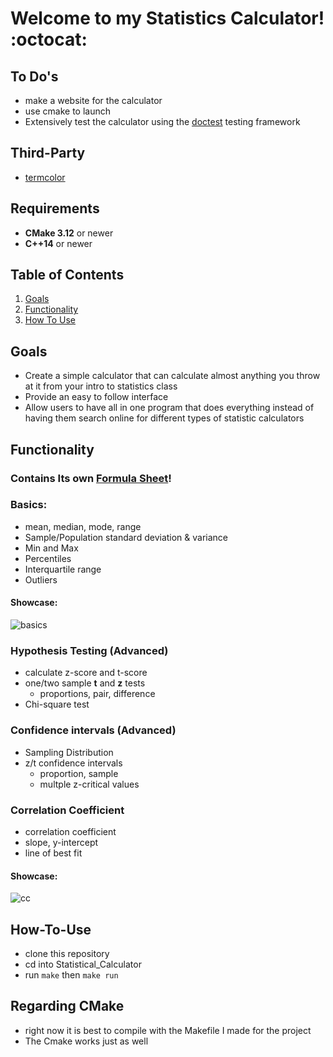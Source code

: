 
# Welcome to my Statistics Calculator! :octocat:

## To Do's
- make a website for the calculator
- use cmake to launch
- Extensively test the calculator using the [doctest](https://github.com/onqtam/doctest) testing framework

## Third-Party 
- [termcolor](https://github.com/marinov98/termcolor)

## Requirements 
- **CMake 3.12** or newer
- **C++14** or newer

## Table of Contents
  1. [Goals](#Goals)
  2. [Functionality](#Functionality)
  3. [How To Use](#How-To-Use)

## Goals
- Create a simple calculator that can calculate almost anything you throw at it from your intro to statistics class
- Provide an easy to follow interface 
- Allow users to have all in one program that does everything instead of having them search online for different types of statistic calculators

## Functionality 

### Contains Its own [Formula Sheet](https://github.com/marinov98/Statistical_Calculator/blob/master/src/formulas.txt)!

### Basics: 
- mean, median, mode, range
- Sample/Population standard deviation & variance
- Min and Max
- Percentiles
- Interquartile range
- Outliers

#### Showcase:
![basics](https://github.com/marinov98/Statistical_Calculator/edit/master/basics.png)

### Hypothesis Testing (Advanced)
- calculate z-score and t-score
- one/two sample **t** and **z** tests
  - proportions, pair, difference 
- Chi-square test

### Confidence intervals (Advanced)
- Sampling Distribution
- z/t confidence intervals
  - proportion, sample
  - multple z-critical values
  
### Correlation Coefficient
- correlation coefficient
- slope, y-intercept
- line of best fit

#### Showcase:
![cc](https://github.com/marinov98/Statistical_Calculator/edit/master/basics.png)

## How-To-Use
- clone this repository
- cd into  Statistical_Calculator
- run ```make``` then ```make run```

## Regarding CMake
- right now it is best to compile with the Makefile I made for the project
- The Cmake works just as well
